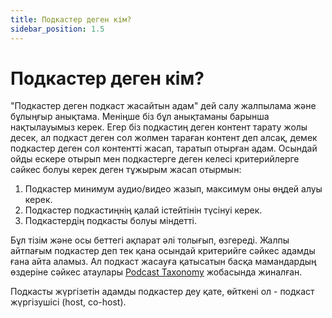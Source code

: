 ```yaml
---
title: Подкастер деген кім?
sidebar_position: 1.5
---
```


# Подкастер деген кім?

"Подкастер деген подкаст жасайтын адам" дей салу жалпылама және бұлыңғыр анықтама. Меніңше біз бұл анықтаманы барынша нақтылауымыз керек. Егер біз подкастиң деген контент тарату жолы десек, ал подкаст деген сол жолмен тараған контент деп алсақ, демек подкастер деген сол контентті жасап, таратып отырған адам. Осындай ойды ескере отырып мен подкастерге деген келесі критерийлерге сәйкес болуы керек деген тұжырым жасап отырмын:

1. Подкастер минимум аудио/видео жазып, максимум оны өңдей алуы керек.
2. Подкастер подкастиңнің қалай істейтінін түсінуі керек.
3. Подкастердің подкасты болуы міндетті.

Бұл тізім және осы беттегі ақпарат әлі толығып, өзгереді. Жалпы айтпағым подкастер деп тек қана осындай критерийге сәйкес адамды ғана айта аламыз. Ал подкаст жасауға қатысатын басқа мамандардың өздеріне сәйкес атаулары [Podcast Taxonomy](https://podcasttaxonomy.com) жобасында жиналған.

Подкасты жүргізетін адамды подкастер деу қате, өйткені ол - подкаст жүргізушісі (host, co-host).